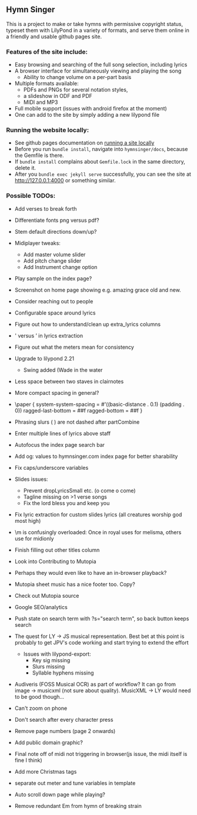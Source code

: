 ## Hymn Singer

This is a project to make or take hymns with permissive copyright status, typeset them with LilyPond in a variety of formats, and serve them online in a friendly and usable github pages site.

### Features of the site include:
 - Easy browsing and searching of the full song selection, including lyrics
 - A browser interface for simultaneously viewing and playing the song
     - Ability to change volume on a per-part basis
 - Multiple formats available:
     - PDFs and PNGs for several notation styles,
     - a slideshow in ODF and PDF
     - MIDI and MP3
 - Full mobile support (issues with android firefox at the moment)
 - One can add to the site by simply adding a new lilypond file

### Running the website locally:
 - See github pages documentation on [running a site locally](https://docs.github.com/en/github/working-with-github-pages/testing-your-github-pages-site-locally-with-jekyll)
 - Before you run `bundle install`, navigate into `hymnsinger/docs`, because the Gemfile is there.
 - If `bundle install` complains about `Gemfile.lock` in the same directory, delete it.
 - After you `bundle exec jekyll serve` successfully, you can see the site at <http://127.0.0.1:4000> or something similar.

### Possible TODOs:
  - Add verses to break forth
  - Differentiate fonts png versus pdf?
  - Stem default directions down/up?
  - Midiplayer tweaks:
    - Add master volume slider
    - Add pitch change slider
    - Add Instrument change option
  - Play sample on the index page?
  - Screenshot on home page showing e.g. amazing grace old and new.
  - Consider reaching out to people
  - Configurable space around lyrics
  - Figure out how to understand/clean up extra_lyrics columns
  - ' versus ’ in lyrics extraction
  - Figure out what the meters mean for consistency
  - Upgrade to lilypond 2.21
    - Swing added (Wade in the water
  - Less space between two staves in clairnotes
  - More compact spacing in general?
  - \paper {
      system-system-spacing = #'((basic-distance . 0.1) (padding . 0))
      ragged-last-bottom = ##f
      ragged-bottom = ##f
    }
  - Phrasing slurs \( \) are not dashed after partCombine
  - Enter multiple lines of lyrics above staff
  - Autofocus the index page search bar
  - Add og: values to hymnsinger.com index page for better sharability
  - Fix caps/underscore variables
  - Slides issues:
    - Prevent dropLyricsSmall etc. (o come o come)
    - Tagline missing on >1 verse songs
    - Fix the lord bless you and keep you
  - Fix lyric extraction for custom slides lyrics (all creatures worship god most high)
  - \m is confusingly overloaded: Once in royal uses for melisma, others use for midionly
  - Finish filling out other titles column
  - Look into Contributing to Mutopia
  - Perhaps they would even like to have an in-browser playback?
  - Mutopia sheet music has a nice footer too. Copy?
  - Check out Mutopia source
  - Google SEO/analytics
  - Push state on search term with ?s="search term", so back button keeps search
  - The quest for LY -> JS musical representation. Best bet at this point is probably to get JPV's code working and start trying to extend the effort
    - Issues with lilypond-export:
      - Key sig missing
      - Slurs missing
      - Syllable hyphens missing
  - Audiveris (FOSS Musical OCR) as part of workflow? It can go from image -> musicxml (not sure about quality). MusicXML -> LY would need to be good though...

  - Can't zoom on phone
  - Don't search after every character press
  - Remove page numbers (page 2 onwards)
  - Add public domain graphic?
  - Final note off of midi not triggering in browser(js issue, the midi itself is fine I think)
  - Add more Christmas tags
  - separate out meter and tune variables in template
  - Auto scroll down page while playing?
  - Remove redundant Em from hymn of breaking strain